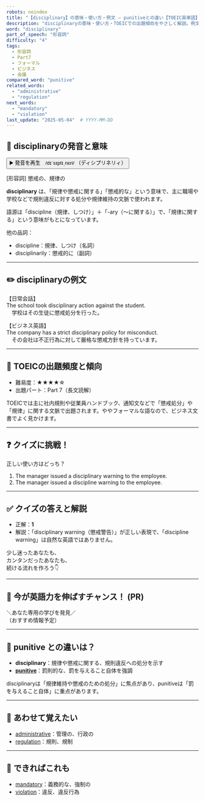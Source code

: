 ```yaml
---
robots: noindex
title: "【disciplinary】の意味・使い方・例文 ― punitiveとの違い【TOEIC英単語】"
description: "disciplinaryの意味・使い方・TOEICでの出題傾向をやさしく解説。例文・クイズ付きでpunitiveとの違いもわかりやすく学べます。"
word: "disciplinary"
part_of_speech: "形容詞"
difficulty: "4"
tags:
  - 形容詞
  - Part7
  - フォーマル
  - ビジネス
  - 会議
compared_word: "punitive"
related_words:
  - "administrative"
  - "regulation"
next_words:
  - "mandatory"
  - "violation"
last_update: "2025-05-04"  # YYYY-MM-DD
---
```


## 🔰 disciplinaryの発音と意味

<button class="play-audio" onclick="playTTS('disciplinary')">
  <span class="play-audio-main">
    ▶️ 発音を再生　/dɪˈsɪplɪˌnɛri/
  </span>
  <span class="play-audio-sub">
    （ディシプリネリィ）
  </span>
</button>

[形容詞] 懲戒の、規律の

**disciplinary** は、「規律や懲戒に関する」「懲戒的な」という意味で、主に職場や学校などで規則違反に対する処分や規律維持の文脈で使われます。

語源は「discipline（規律、しつけ）」＋「-ary（～に関する）」で、「規律に関する」という意味がもとになっています。

他の品詞：  
- discipline：規律、しつけ（名詞）
- disciplinarily：懲戒的に（副詞）

---

## ✏️ disciplinaryの例文

【日常会話】  
The school took disciplinary action against the student.  
　学校はその生徒に懲戒処分を行った。

【ビジネス英語】  
The company has a strict disciplinary policy for misconduct.  
　その会社は不正行為に対して厳格な懲戒方針を持っています。

---

## 🎯 TOEICの出題頻度と傾向

- 難易度：★★★★☆
- 出題パート：Part 7（長文読解）

TOEICでは主に社内規則や従業員ハンドブック、通知文などで「懲戒処分」や「規律」に関する文脈で出題されます。ややフォーマルな語なので、ビジネス文書でよく見かけます。

---

## ❓ クイズに挑戦！

正しい使い方はどっち？

1. The manager issued a disciplinary warning to the employee.  
2. The manager issued a discipline warning to the employee.

---

## ✅ クイズの答えと解説

- 正解：**1**
- 解説：「disciplinary warning（懲戒警告）」が正しい表現で、「discipline warning」は自然な英語ではありません。

少し迷ったあなたも、  
カンタンだったあなたも、  
続ける流れを作ろう👇️

---

## 🚀 今が英語力を伸ばすチャンス！ (PR)

<div class="info-center">
＼あなた専用の学びを発見／<br>  
（おすすめ情報予定）
</div>

---

## 🤔  punitive との違いは？

- **disciplinary**：規律や懲戒に関する、規則違反への処分を示す
- **[punitive](/word/punitive/)**：罰則的な、罰を与えること自体を強調

disciplinaryは「規律維持や懲戒のための処分」に焦点があり、punitiveは「罰を与えること自体」に重点があります。

---

## 🧩 あわせて覚えたい

- [administrative](/word/administrative/)：管理の、行政の
- [regulation](/word/regulation/)：規則、規制

---

## 📖 できればこれも

- [mandatory](/word/mandatory/)：義務的な、強制の
- [violation](/word/violation/)：違反、違反行為

<!-- cvid: aid26_bid22 -->
